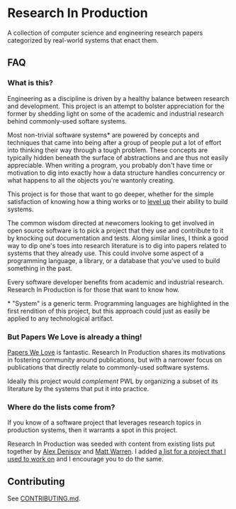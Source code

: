 # Research In Production

A collection of computer science and engineering research papers
categorized by real-world systems that enact them.

## FAQ

### What is this?

Engineering as a discipline is driven by a healthy balance between
research and development. This project is an attempt to bolster
appreciation for the former by shedding light on some of the academic
and industrial research behind commonly-used softare systems.

Most non-trivial software systems* are powered by concepts and
techniques that came into being after a group of people put a lot of
effort into thinking their way through a tough problem. These concepts
are typically hidden beneath the surface of abstractions and are thus
not easily appreciable. When writing a program, you probably don't
have time or motivation to dig into exactly how a data structure
handles concurrency or what happens to all the objects you're wantonly
creating.

This project is for those that want to go deeper, whether for the
simple satisfaction of knowing how a thing works or to
[level up](https://mechanical-sympathy.blogspot.com/2011/07/why-mechanical-sympathy.html)
their ability to build systems.

The common wisdom directed at newcomers looking to get involved in
open source software is to pick a project that they use and contribute
to it by knocking out documentation and tests. Along similar lines, I
think a good way to dip one's toes into research literature is to dig
into papers related to systems that they already use. This could
involve some aspect of a programming language, a library, or a
database that you've used to build something in the past.

Every software developer benefits from academic and industrial
research. Research In Production is for those that want to know how.

\* "System" is a generic term. Programming languages are highlighted
in the first rendition of this project, but this approach could just
as easily be applied to any technological artifact.

### But Papers We Love is already a thing!

[Papers We Love](http://paperswelove.org/) is fantastic. Research In
Production shares its motivations in fostering community around
publications, but with a narrower focus on publications that directly
relate to commonly-used software systems.

Ideally this project would _complement_ PWL by organizing a subset of
its literature by the systems that put it into practice.

### Where do the lists come from?

If you know of a software project that leverages research topics in
production systems, then it warrants a spot in this project.

Research In Production was seeded with content from existing lists put
together by [Alex Denisov](https://github.com/AlexDenisov) and
[Matt Warren](https://github.com/mattwarren/). I added
[a list for a project that I used to work on](https://github.com/evnm/research-in-prod/blob/master/finagle.md)
and I encourage you to do the same.

## Contributing

See
[CONTRIBUTING.md](https://github.com/evnm/research-in-prod/blob/master/CONTRIBUTING.md).

